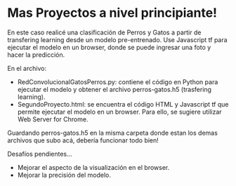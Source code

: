 # Mas Proyectos a nivel principiante!

En este caso realicé una clasificación de Perros y Gatos a partir de transfering learning desde un modelo pre-entrenado.
Use Javascript tf para ejecutar el modelo en un browser, donde se puede ingresar una foto y hacer la predicción.

En el archivo:
* RedConvolucionalGatosPerros.py: contiene el código en Python para ejecutar el modelo y obtener el archivo perros-gatos.h5 (trasfering learning).
* SegundoProyecto.html: se encuentra el código HTML y Javascript tf que permite ejecutar el modelo en un browser. Para ello, se sugiere utilizar Web Server for Chrome.

Guardando perros-gatos.h5 en la misma carpeta donde estan los demas archivos que subo acá, debería funcionar todo bien!

Desafíos pendientes...
* Mejorar el aspecto de la visualización en el browser.
* Mejorar la precisión del modelo.
